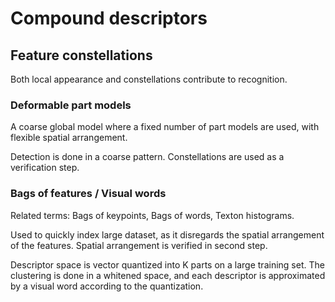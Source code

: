 # Compound descriptors

## Feature constellations

Both local appearance and constellations contribute to recognition.

### Deformable part models

A coarse global model where a fixed number of part models are used, with flexible
spatial arrangement.

Detection is done in a coarse pattern. Constellations are used as a verification step.

### Bags of features / Visual words

Related terms: Bags of keypoints, Bags of words, Texton histograms.

Used to quickly index large dataset, as it disregards the spatial arrangement
of the features. Spatial arrangement is verified in second step.

Descriptor space is vector quantized into K parts on a large training set.
The clustering is done in a whitened space, and each descriptor is approximated
by a visual word according to the quantization.

